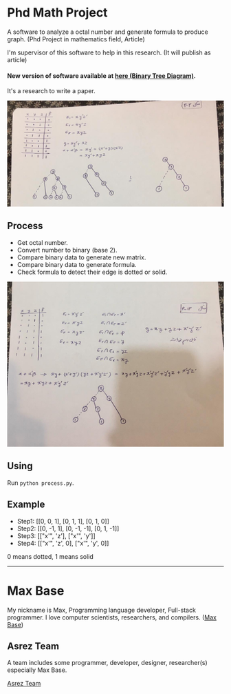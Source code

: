 # Phd Math Project

A software to analyze a octal number and generate formula to produce graph. (Phd Project in mathematics field, Article)

I'm supervisor of this software to help in this research. (It will publish as article)

#### New version of software available at [here (Binary Tree Diagram)](https://github.com/BaseMax/BinaryTreeDiagram).

It's a research to write a paper.

![screenshot2.jpg](screenshot2.jpg)

## Process

- Get octal number.
- Convert number to binary (base 2).
- Compare binary data to generate new matrix.
- Compare binary data to generate formula.
- Check formula to detect their edge is dotted or solid.

![screenshot1.jpg](screenshot1.jpg)

## Using

Run `python process.py`.

## Example

- Step1: [[0, 0, 1], [0, 1, 1], [0, 1, 0]]
- Step2: [[0, -1, 1], [0, -1, -1], [0, 1, -1]]
- Step3: [["x'", 'z'], ["x'", 'y']]
- Step4: [["x'", 'z', 0], ["x'", 'y', 0]]

0 means dotted, 1 means solid

---------

# Max Base

My nickname is Max, Programming language developer, Full-stack programmer. I love computer scientists, researchers, and compilers. ([Max Base](https://maxbase.org/))

## Asrez Team

A team includes some programmer, developer, designer, researcher(s) especially Max Base.

[Asrez Team](https://www.asrez.com/)
